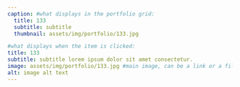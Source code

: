 ```yaml
---
caption: #what displays in the portfolio grid:
  title: 133
  subtitle: subtitle
  thumbnail: assets/img/portfolio/133.jpg

#what displays when the item is clicked:
title: 133
subtitle: subtitle lorem ipsum dolor sit amet consectetur.
image: assets/img/portfolio/133.jpg #main image, can be a link or a file in assets/img/portfolio
alt: image alt text
---
```


